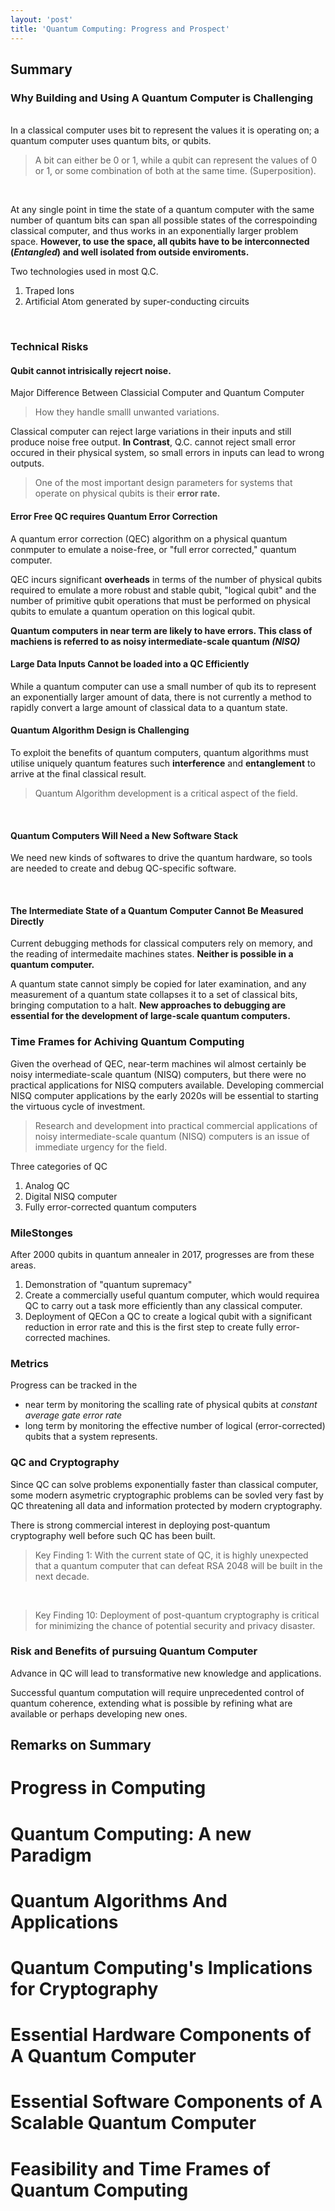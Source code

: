 ```yaml
---
layout: 'post'
title: 'Quantum Computing: Progress and Prospect' 
---
```


## Summary

### Why Building and Using A Quantum Computer is Challenging

<br>
In a classical computer uses bit to represent the values it is operating on; a quantum computer uses quantum bits, or qubits.

> A bit can either be 0 or 1, while a qubit can represent the values of 0 or 1, or some combination of both at the same time. (Superposition).

<br>

At any single point in time the state of a quantum computer with the same number of quantum bits can span all possible states of the correspoinding classical computer, and thus works in an exponentially larger problem space. **However, to use the space, all qubits have to be interconnected (*Entangled*) and well isolated from outside enviroments.**

Two technologies used in most Q.C.

1. Traped Ions
2. Artificial Atom generated by super-conducting circuits

<br>

### Technical Risks

#### Qubit cannot intrisically rejecrt noise.

Major Difference Between Classicial Computer and Quantum Computer

> How they handle smalll unwanted variations.

Classical computer can reject large variations in their inputs and still produce noise free output. **In Contrast**, Q.C. cannot reject small error occured in their physical system, so small errors in inputs can lead to wrong outputs.

> One of the most important design parameters for systems that operate on physical qubits is their **error rate.**

#### Error Free QC requires Quantum Error Correction

A quantum error correction (QEC) algorithm on a physical quantum conmputer to emulate a noise-free, or "full error corrected," quantum computer.

QEC incurs significant **overheads** in terms of the number of physical qubits required to emulate a more robust and stable qubit, "logical qubit" and the number of primitive  qubit operations that must be performed on physical qubits to emulate a quantum operation on this logical qubit.

**Quantum computers in near term are likely to have errors. This class of machiens is referred to as noisy intermediate-scale quantum *(NISQ)***

#### Large Data Inputs Cannot be loaded into a QC Efficiently

While a quantum computer can use a small number of qub its to represent an exponentially larger amount of data, there is not currently a method to rapidly convert a large amount of classical data to a quantum state.

#### Quantum Algorithm Design is Challenging

To exploit the benefits of quantum computers, quantum algorithms must utilise uniquely quantum features such **interference** and **entanglement** to arrive at the final classical result.

> Quantum Algorithm development is a critical aspect of the field.

<br>

#### Quantum Computers Will Need a New Software Stack

We need new kinds of softwares to drive the quantum hardware, so tools are needed to create and debug QC-specific software.

<br>

#### The Intermediate State of a Quantum Computer Cannot Be Measured Directly

Current debugging methods for classical computers rely on memory, and the reading of intermedaite machines states. **Neither is possible in a quantum computer.**

A quantum state cannot simply be copied for later examination, and any measurement of a quantum state collapses it to a set of classical bits, bringing computation to a halt. **New approaches to debugging are essential for the development of large-scale quantum computers.**

### Time Frames for Achiving Quantum Computing

Given the overhead of QEC, near-term machines wil almost certainly be noisy intermediate-scale quantum (NISQ) computers, but there were no practical applications for NISQ computers available. Developing commercial NISQ computer applications by the early 2020s will be essential to starting the virtuous cycle of investment.

> Research and development into practical commercial applications of noisy intermediate-scale quantum (NISQ) computers is an issue of immediate urgency for the field.

Three categories of QC

1. Analog QC
2. Digital NISQ computer
3. Fully error-corrected quantum computers

### MileStonges

After 2000 qubits in quantum annealer in 2017, progresses are from these areas.

1. Demonstration of "quantum supremacy"
2. Create a commercially useful quantum computer, which would requirea QC to carry out a task more efficiently than any classical computer.
3. Deployment of QECon a QC to create a logical qubit with a significant reduction in error rate and this is the first step to create fully error-corrected machines.

### Metrics

Progress can be tracked in the 

* near term by monitoring the scalling rate of physical qubits at *constant average gate error rate*
* long term by monitoring the effective number of logical (error-corrected) qubits that a system represents.

### QC and Cryptography

Since QC can solve problems exponentially faster than classical computer, some modern asymetric cryptographic problems can be sovled very fast by QC threatening all data and information protected by modern cryptography.

There is strong commercial interest in deploying post-quantum cryptography well before such QC has been built.

> Key Finding 1: With the current state of QC, it is highly unexpected that a quantum computer that can defeat RSA 2048 will be built in the next decade.

<br>

> Key Finding 10: Deployment of post-quantum cryptography is critical for minimizing the chance of potential security and privacy disaster.

### Risk and Benefits of pursuing Quantum Computer

Advance in QC will lead to transformative new knowledge and applications.

Successful quantum computation will require unprecedented control of quantum coherence, extending what is possible by refining what are available or perhaps developing new ones.


## Remarks on Summary






# Progress in Computing

# Quantum Computing: A new Paradigm

# Quantum Algorithms And Applications

# Quantum Computing's Implications for Cryptography

# Essential Hardware Components of A Quantum Computer

# Essential Software Components of A Scalable Quantum Computer

# Feasibility and Time Frames of Quantum Computing






